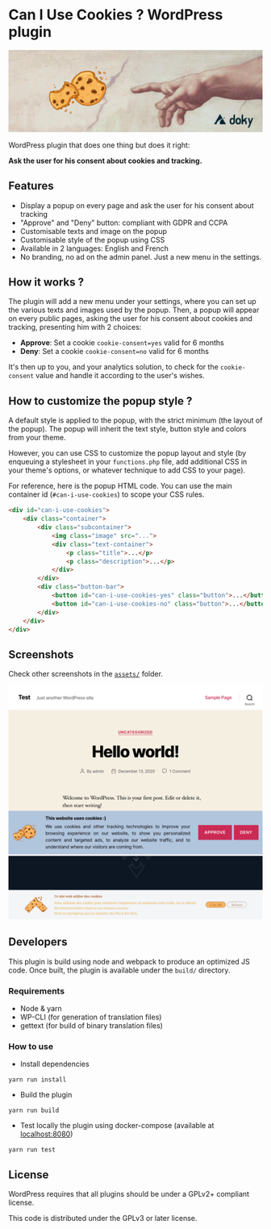 # Can I Use Cookies ? WordPress plugin

![Can I Use Cookies ?](./assets/banner-1544x500.jpg)

WordPress plugin that does one thing but does it right:

**Ask the user for his consent about cookies and tracking.**

## Features

- Display a popup on every page and ask the user for his consent about tracking
- "Approve" and "Deny" button: compliant with GDPR and CCPA
- Customisable texts and image on the popup  
- Customisable style of the popup using CSS
- Available in 2 languages: English and French
- No branding, no ad on the admin panel. Just a new menu in the settings.

## How it works ?

The plugin will add a new menu under your settings, where you can set up the various texts and images used by the popup.
Then, a popup will appear on every public pages, asking the user for his consent about cookies and tracking, presenting him with 2 choices:

- **Approve**: Set a cookie `cookie-consent=yes` valid for 6 months
- **Deny**: Set a cookie `cookie-consent=no` valid for 6 months

It's then up to you, and your analytics solution, to check for the `cookie-consent` value and handle it according to the user's wishes.

## How to customize the popup style ?

A default style is applied to the popup, with the strict minimum (the layout of the popup).
The popup will inherit the text style, button style and colors from your theme.

However, you can use CSS to customize the popup layout and style
(by enqueuing a stylesheet in your `functions.php` file, add additional CSS in your theme's options,
or whatever technique to add CSS to your page).

For reference, here is the popup HTML code. You can use the main container id (`#can-i-use-cookies`)
to scope your CSS rules.

```html
<div id="can-i-use-cookies">
    <div class="container">
        <div class="subcontainer">
            <img class="image" src="...">
            <div class="text-container">
                <p class="title">...</p>
                <p class="description">...</p>
            </div>
        </div>
        <div class="button-bar">
            <button id="can-i-use-cookies-yes" class="button">...</button>
            <button id="can-i-use-cookies-no" class="button">...</button>
        </div>
    </div>
</div>
```

## Screenshots

Check other screenshots in the [`assets/`](./assets) folder.

![Screenshot 1](./assets/screenshot-2.png)
![Screenshot 2](./assets/screenshot-6.png)

## Developers

This plugin is build using node and webpack to produce an optimized JS code. Once built, the plugin
is available under the `build/` directory.

### Requirements

- Node & yarn
- WP-CLI (for generation of translation files)
- gettext (for build of binary translation files)
  
### How to use

- Install dependencies
```shell
yarn run install
```

- Build the plugin
```shell
yarn run build
```

- Test locally the plugin using docker-compose (available at [localhost:8080](http://localhost:8080))
```shell
yarn run test
```

## License

WordPress requires that all plugins should be under a GPLv2+ compliant license.

This code is distributed under the GPLv3 or later license.
